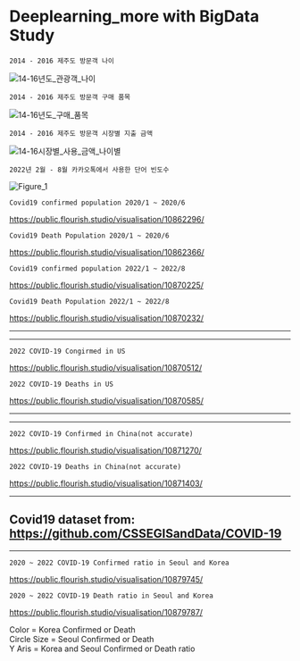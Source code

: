 # Deeplearning_more with BigData Study

    2014 - 2016 제주도 방문객 나이

![14-16년도_관광객_나이](https://user-images.githubusercontent.com/73810942/182981075-3819873d-fb47-4e31-bccc-7f82b5178bca.png)

    2014 - 2016 제주도 방문객 구매 품목

![14-16년도_구매_품목](https://user-images.githubusercontent.com/73810942/182981147-13d33301-5ff0-4e2b-bd5d-e55a52fc0167.png)

    2014 - 2016 제주도 방문객 시장별 지출 금액

![14-16시장별_사용_금액_나이별](https://user-images.githubusercontent.com/73810942/182981167-6b9100a5-0dc3-490d-9777-508f7e20d400.png)

    2022년 2월 - 8월 카카오톡에서 사용한 단어 빈도수

![Figure_1](https://user-images.githubusercontent.com/73810942/182981352-dc7c3c2b-55fc-4849-9dc0-02d941404df6.png)

    Covid19 confirmed population 2020/1 ~ 2020/6

https://public.flourish.studio/visualisation/10862296/

    Covid19 Death Population 2020/1 ~ 2020/6

https://public.flourish.studio/visualisation/10862366/

    Covid19 confirmed population 2022/1 ~ 2022/8

https://public.flourish.studio/visualisation/10870225/

    Covid19 Death Population 2022/1 ~ 2022/8

https://public.flourish.studio/visualisation/10870232/

---

---

    2022 COVID-19 Congirmed in US

https://public.flourish.studio/visualisation/10870512/

    2022 COVID-19 Deaths in US

https://public.flourish.studio/visualisation/10870585/

---

---

    2022 COVID-19 Confirmed in China(not accurate)

https://public.flourish.studio/visualisation/10871270/

    2022 COVID-19 Deaths in China(not accurate)

https://public.flourish.studio/visualisation/10871403/

---

## Covid19 dataset from: https://github.com/CSSEGISandData/COVID-19

---

    2020 ~ 2022 COVID-19 Confirmed ratio in Seoul and Korea

https://public.flourish.studio/visualisation/10879745/

    2020 ~ 2022 COVID-19 Death ratio in Seoul and Korea

https://public.flourish.studio/visualisation/10879787/

Color = Korea Confirmed or Death  
Circle Size = Seoul Confirmed or Death  
Y Aris = Korea and Seoul Confirmed or Death ratio
